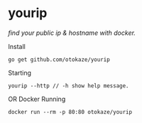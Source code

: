 # yourip
*find your public ip & hostname with docker.*

Install
```shell
go get github.com/otokaze/yourip
```
Starting
```shell
yourip --http // -h show help message.
```
OR Docker Running
```shell
docker run --rm -p 80:80 otokaze/yourip
```
